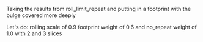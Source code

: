Taking the results from roll_limit_repeat and putting in a footprint with the bulge covered more deeply

Let's do:
rolling scale of 0.9
footprint weight of 0.6
and no_repeat weight of 1.0
with 2 and 3 slices

